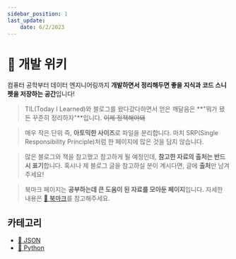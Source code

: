 ```yaml
---
sidebar_position: 1
last_update:
    date: 6/2/2023
---
```


#  📌 개발 위키

컴퓨터 공학부터 데이터 엔지니어링까지 **개발하면서 정리해두면 좋을 지식과 코드 스니펫을 저장하는 공간**입니다!

> TIL(Today I Learned)와 블로그를 왔다갔다하면서 얻은 깨달음은 **"뭐가 됐든 꾸준히 정리하자"**입니다. ~~이제 정책해야돼~~

> 매우 작은 단위 즉, **아토믹한 사이즈**로 파일을 분리합니다. 마치 SRP(Single Responsibility Principle)처럼 한 페이지에 많은 것을 담지 않습니다.

> 많은 블로그와 책을 참고했고 참고하게 될 예정인데, **참고한 자료의 출처는 반드시 표기**합니다. 혹시나 제 블로그 글을 참고하실 분이 계시다면, 글에 **출처**만 남겨주세요!

> 북마크 페이지는 **공부하는데 큰 도움이 된 자료를 모아둔 페이지**입니다. 자세한 내용은 [🔗 북마크](./bookmark)를 참고해주세요.

## 카테고리

- [📁 JSON](./category/-json)
- [📁 Python](./category/-python)